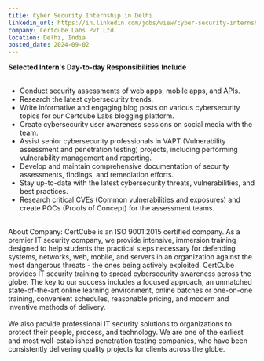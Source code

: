 ```yaml
---
title: Cyber Security Internship in Delhi
linkedin_url: https://in.linkedin.com/jobs/view/cyber-security-internship-in-delhi-at-certcube-labs-pvt-ltd-4016220801?position=43&pageNum=0&refId=gJqWHyXETNgRlR3Acu0MJQ%3D%3D&trackingId=1SK%2BKPa0eaJ821rNsIUnrg%3D%3D
company: Certcube Labs Pvt Ltd
location: Delhi, India
posted_date: 2024-09-02
---
```


<div class="description__text description__text--rich">
<section class="show-more-less-html" data-max-lines="5">
<div class="show-more-less-html__markup show-more-less-html__markup--clamp-after-5 relative overflow-hidden">
<strong>Selected Intern's Day-to-day Responsibilities Include<br/><br/></strong><ul><li> Conduct security assessments of web apps, mobile apps, and APIs.</li><li> Research the latest cybersecurity trends.</li><li> Write informative and engaging blog posts on various cybersecurity topics for our Certcube Labs blogging platform.</li><li> Create cybersecurity user awareness sessions on social media with the team.</li><li> Assist senior cybersecurity professionals in VAPT (Vulnerability assessment and penetration testing) projects, including performing vulnerability management and reporting.</li><li> Develop and maintain comprehensive documentation of security assessments, findings, and remediation efforts.</li><li> Stay up-to-date with the latest cybersecurity threats, vulnerabilities, and best practices.</li><li> Research critical CVEs (Common vulnerabilities and exposures) and create POCs (Proofs of Concept) for the assessment teams.<br/><br/></li></ul>About Company: CertCube is an ISO 9001:2015 certified company. As a premier IT security company, we provide intensive, immersion training designed to help students the practical steps necessary for defending systems, networks, web, mobile, and servers in an organization against the most dangerous threats - the ones being actively exploited. CertCube provides IT security training to spread cybersecurity awareness across the globe. The key to our success includes a focused approach, an unmatched state-of-the-art online learning environment, online batches or one-on-one training, convenient schedules, reasonable pricing, and modern and inventive methods of delivery.<br/><br/>We also provide professional IT security solutions to organizations to protect their people, process, and technology. We are one of the earliest and most well-established penetration testing companies, who have been consistently delivering quality projects for clients across the globe.
        </div>


<!-- --> </section>
</div>